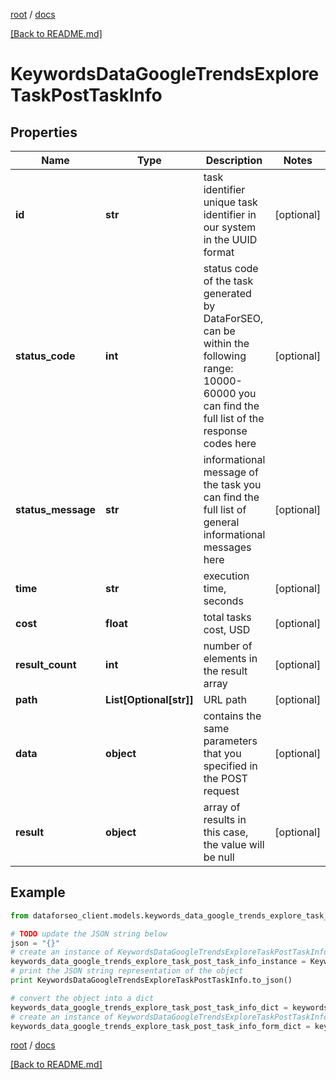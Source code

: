[root](./../ "root") / [docs](./ "docs")

[[Back to README.md]](./../README.md "[Back to README.md]")

# KeywordsDataGoogleTrendsExploreTaskPostTaskInfo

## Properties

Name | Type | Description | Notes
------------ | ------------- | ------------- | -------------
**id** | **str** | task identifier unique task identifier in our system in the UUID format | [optional]
**status_code** | **int** | status code of the task generated by DataForSEO, can be within the following range: 10000-60000 you can find the full list of the response codes here | [optional]
**status_message** | **str** | informational message of the task you can find the full list of general informational messages here | [optional]
**time** | **str** | execution time, seconds | [optional]
**cost** | **float** | total tasks cost, USD | [optional]
**result_count** | **int** | number of elements in the result array | [optional]
**path** | **List[Optional[str]]** | URL path | [optional]
**data** | **object** | contains the same parameters that you specified in the POST request | [optional]
**result** | **object** | array of results in this case, the value will be null | [optional]

## Example

```python
from dataforseo_client.models.keywords_data_google_trends_explore_task_post_task_info import KeywordsDataGoogleTrendsExploreTaskPostTaskInfo

# TODO update the JSON string below
json = "{}"
# create an instance of KeywordsDataGoogleTrendsExploreTaskPostTaskInfo from a JSON string
keywords_data_google_trends_explore_task_post_task_info_instance = KeywordsDataGoogleTrendsExploreTaskPostTaskInfo.from_json(json)
# print the JSON string representation of the object
print KeywordsDataGoogleTrendsExploreTaskPostTaskInfo.to_json()

# convert the object into a dict
keywords_data_google_trends_explore_task_post_task_info_dict = keywords_data_google_trends_explore_task_post_task_info_instance.to_dict()
# create an instance of KeywordsDataGoogleTrendsExploreTaskPostTaskInfo from a dict
keywords_data_google_trends_explore_task_post_task_info_form_dict = keywords_data_google_trends_explore_task_post_task_info.from_dict(keywords_data_google_trends_explore_task_post_task_info_dict)
```

  

[root](./../ "root") / [docs](./ "docs")

[[Back to README.md]](./../README.md "[Back to README.md]")